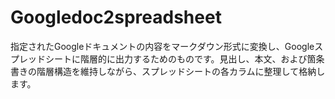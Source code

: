 # Googledoc2spreadsheet
指定されたGoogleドキュメントの内容をマークダウン形式に変換し、Googleスプレッドシートに階層的に出力するためのものです。見出し、本文、および箇条書きの階層構造を維持しながら、スプレッドシートの各カラムに整理して格納します。
